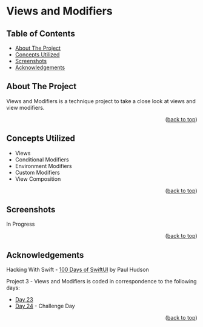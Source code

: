 # Views and Modifiers


<!-- Table of Contents -->
## Table of Contents
* [About The Project](#about-the-project)
* [Concepts Utilized](#concepts-utilized)
* [Screenshots](#screenshots)
* [Acknowledgements](#acknowledgements)


<!-- ABOUT THE PROJECT -->
## About The Project

Views and Modifiers is a technique project to take a close look at views and view modifiers.

<p align="right">(<a href="#top">back to top</a>)</p>


<!-- CONCEPTS UTILIZED -->
## Concepts Utilized
* Views
* Conditional Modifiers
* Environment Modifiers
* Custom Modifiers
* View Composition

<p align="right">(<a href="#top">back to top</a>)</p>


<!-- SCREENSHOTS -->
## Screenshots
In Progress

<p align="right">(<a href="#top">back to top</a>)</p>


<!-- ACKNOWLEDGEMENTS -->
## Acknowledgements
Hacking With Swift - [100 Days of SwiftUI] by Paul Hudson

Project 3 - Views and Modifiers is coded in correspondence to the following days:
* [Day 23]
* [Day 24] - Challenge Day

<p align="right">(<a href="#top">back to top</a>)</p>



<!-- MARKDOWN LINKS & IMAGES -->
<!-- https://www.markdownguide.org/basic-syntax/#reference-style-links -->
[100 Days of SwiftUI]: https://www.hackingwithswift.com/100/swiftui (100 Days of SwiftUI)
[Day 23]: https://www.hackingwithswift.com/100/swiftui/23
[Day 24]: https://www.hackingwithswift.com/100/swiftui/24
